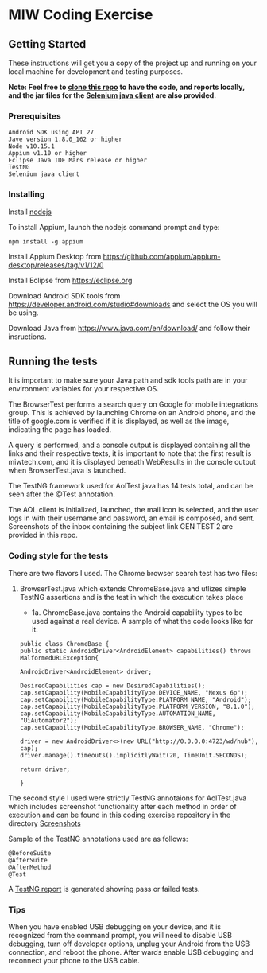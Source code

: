 # MIW Coding Exercise


## Getting Started

These instructions will get you a copy of the project up and running on your local machine for development and testing purposes. 


**Note: Feel free to [clone this repo](https://github.com/BCLion/MIW.git) to have the code, and reports locally, and the jar files for the [Selenium java client](https://github.com/BCLion/MIW/tree/master/Appium-Jars) are also provided.**
### Prerequisites

```
Android SDK using API 27
Jave version 1.8.0_162 or higher
Node v10.15.1
Appium v1.10 or higher
Eclipse Java IDE Mars release or higher
TestNG
Selenium java client
```

### Installing
Install [nodejs](nodejs.org/en/download/)

To install Appium, launch the nodejs command prompt and type:

```
npm install -g appium
```

Install Appium Desktop from https://github.com/appium/appium-desktop/releases/tag/v1/12/0

Install Eclipse from https://eclipse.org

Download Android SDK tools from https://developer.android.com/studio#downloads and select the OS you will be using.

Download Java from https://www.java.com/en/download/ and follow their insructions.


## Running the tests

It is important to make sure your Java path and sdk tools path are in your environment variables for your respective OS.

The BrowserTest performs a search query on Google for mobile integrations group. This is achieved by launching Chrome on an Android phone, and the title of google.com is verified if it is displayed, as well as the image, indicating the page has loaded.

A query is performed, and a console output is displayed containing all the links and their respective texts, it is important to note that the first result is miwtech.com, and it is displayed beneath WebResults in the console output when BrowserTest.java is launched.

The TestNG framework used for AolTest.java has 14 tests total, and can be seen after the @Test annotation.

The AOL client is initialized, launched, the mail icon is selected, and the user logs in with their username and password, an email is composed, and sent.  Screenshots of the inbox containing the subject link GEN TEST 2 are provided in this repo.




### Coding style for the tests
There are two flavors I used. The Chrome browser search test has two files:
1. BrowserTest.java which extends ChromeBase.java and utlizes simple TestNG assertions and is the test in which the execution takes place
    * 1a. ChromeBase.java contains the Android capability types to be used against a real device. A sample of what the code looks like for it:
    
    ```
    public class ChromeBase {
	public static AndroidDriver<AndroidElement> capabilities() throws MalformedURLException{
	
	AndroidDriver<AndroidElement> driver;
	
	DesiredCapabilities cap = new DesiredCapabilities();
	cap.setCapability(MobileCapabilityType.DEVICE_NAME, "Nexus 6p");
	cap.setCapability(MobileCapabilityType.PLATFORM_NAME, "Android");
	cap.setCapability(MobileCapabilityType.PLATFORM_VERSION, "8.1.0");
	cap.setCapability(MobileCapabilityType.AUTOMATION_NAME, "UiAutomator2");
	cap.setCapability(MobileCapabilityType.BROWSER_NAME, "Chrome");
	
	driver = new AndroidDriver<>(new URL("http://0.0.0.0:4723/wd/hub"), cap);
	driver.manage().timeouts().implicitlyWait(20, TimeUnit.SECONDS);

	return driver;
	
	}
    
    ```


The second style I used were strictly TestNG annotaions for AolTest.java which includes screenshot functionality after each method in order of execution and can be found in this coding exercise repository in the directory [Screenshots](https://github.com/BCLion/MIW/tree/master/Results/Screenshots)

Sample of the TestNG annotations used are as follows:

```
@BeforeSuite 
@AfterSuite
@AfterMethod
@Test

```

A [TestNG report](https://github.com/BCLion/MIW/tree/master/Results/TestNG-Report) is generated showing pass or failed tests.


### Tips

When you have enabled USB debugging on your device, and it is recognized from the command prompt, you will need to disable USB debugging, turn off developer options, unplug your Android from the USB connection, and reboot the phone. After wards enable USB debugging and reconnect your phone to the USB cable. 


